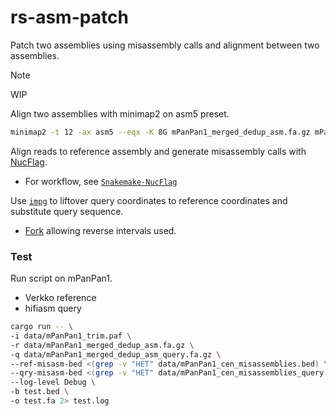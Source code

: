# rs-asm-patch
Patch two assemblies using misassembly calls and alignment between two assemblies.

> [!NOTE]
> WIP

Align two assemblies with minimap2 on asm5 preset.
```bash
minimap2 -t 12 -ax asm5 --eqx -K 8G mPanPan1_merged_dedup_asm.fa.gz mPanPan1_merged_dedup_asm_query.fa.gz > mPanPan1.paf
```

Align reads to reference assembly and generate misassembly calls with [NucFlag](https://github.com/logsdon-lab/NucFlag).
* For workflow, see [`Snakemake-NucFlag`](https://github.com/logsdon-lab/Snakemake-NucFlag)

Use [`impg`](https://github.com/pangenome/impg) to liftover query coordinates to reference coordinates and substitute query sequence.
* [Fork](https://github.com/koisland/impg/tree/dev) allowing reverse intervals used.

### Test
Run script on mPanPan1.
* Verkko reference
* hifiasm query

```bash
cargo run -- \
-i data/mPanPan1_trim.paf \
-r data/mPanPan1_merged_dedup_asm.fa.gz \
-q data/mPanPan1_merged_dedup_asm_query.fa.gz \
--ref-misasm-bed <(grep -v "HET" data/mPanPan1_cen_misassemblies.bed) \
--qry-misasm-bed <(grep -v "HET" data/mPanPan1_cen_misassemblies_query.bed) \
--log-level Debug \
-b test.bed \
-o test.fa 2> test.log
```
